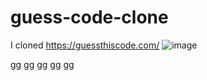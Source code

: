 # guess-code-clone
 I cloned https://guessthiscode.com/
![image](https://user-images.githubusercontent.com/88492493/186325371-85a5939a-3b4d-405c-9e20-7a7269dc5964.png)

gg
gg
gg
gg
gg
